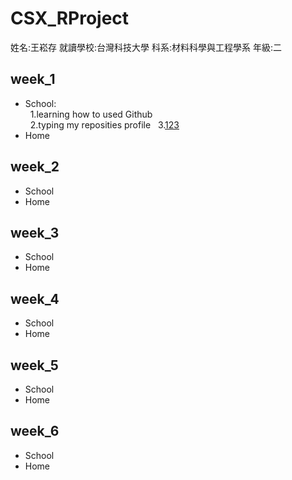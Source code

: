 # CSX_RProject
姓名:王崧存 就讀學校:台灣科技大學  科系:材料科學與工程學系  年級:二
## week_1
 * School:  
 &nbsp;&nbsp;1.learning how to used Github  
 &nbsp;&nbsp;2.typing my reposities profile
 &nbsp;&nbsp;3.[123](https://b10604106.github.io/B10604106/123.html)
 * Home
## week_2
 * School
 * Home
## week_3
 * School
 * Home
## week_4
 * School
 * Home
## week_5
 * School
 * Home
## week_6
 * School
 * Home

